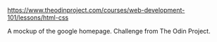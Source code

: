https://www.theodinproject.com/courses/web-development-101/lessons/html-css

A mockup of the google homepage. Challenge from The Odin Project.
